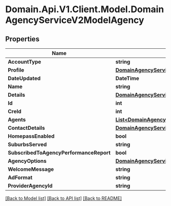 # Domain.Api.V1.Client.Model.DomainAgencyServiceV2ModelAgency
## Properties

Name | Type | Description | Notes
------------ | ------------- | ------------- | -------------
**AccountType** | **string** |  | [optional] 
**Profile** | [**DomainAgencyServiceV2ModelAgencyProfile**](DomainAgencyServiceV2ModelAgencyProfile.md) |  | [optional] 
**DateUpdated** | **DateTime** |  | [optional] 
**Name** | **string** |  | [optional] 
**Details** | [**DomainAgencyServiceV2ModelAgencyDetails**](DomainAgencyServiceV2ModelAgencyDetails.md) |  | [optional] 
**Id** | **int** |  | [optional] 
**CreId** | **int** |  | [optional] 
**Agents** | [**List&lt;DomainAgencyServiceV2ModelAgentInAgencyList&gt;**](DomainAgencyServiceV2ModelAgentInAgencyList.md) |  | [optional] 
**ContactDetails** | [**DomainAgencyServiceV2ModelContactDetails**](DomainAgencyServiceV2ModelContactDetails.md) |  | [optional] 
**HomepassEnabled** | **bool** |  | [optional] 
**SuburbsServed** | **string** |  | [optional] 
**SubscribedToAgencyPerformanceReport** | **bool** |  | [optional] 
**AgencyOptions** | [**DomainAgencyServiceV2ModelAgencyOptions**](DomainAgencyServiceV2ModelAgencyOptions.md) |  | [optional] 
**WelcomeMessage** | **string** |  | [optional] 
**AdFormat** | **string** |  | [optional] 
**ProviderAgencyId** | **string** |  | [optional] 

[[Back to Model list]](../README.md#documentation-for-models) [[Back to API list]](../README.md#documentation-for-api-endpoints) [[Back to README]](../README.md)

